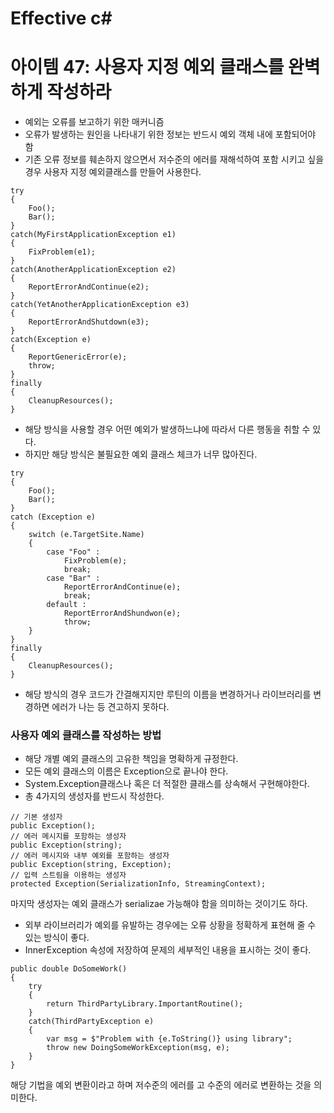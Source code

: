 # Effective c# 

# 아이템 47: 사용자 지정 예외 클래스를 완벽하게 작성하라

- 예외는 오류를 보고하기 위한 매커니즘
- 오류가 발생하는 원인을 나타내기 위한 정보는 반드시 예외 객체 내에 포함되어야 함
- 기존 오류 정보를 훼손하지 않으면서 저수준의 에러를 재해석하여 포함 시키고 싶을 경우 사용자 지정 예외클래스를 만들어 사용한다.


```
try
{
    Foo();
    Bar();
}
catch(MyFirstApplicationException e1)
{
    FixProblem(e1);
}
catch(AnotherApplicationException e2)
{
    ReportErrorAndContinue(e2);
}
catch(YetAnotherApplicationException e3)
{
    ReportErrorAndShutdown(e3);
}
catch(Exception e)
{
    ReportGenericError(e);
    throw;
}
finally
{
    CleanupResources();
}

```

- 해당 방식을 사용할 경우 어떤 예외가 발생하느냐에 따라서 다른 행동을 취할 수 있다.
- 하지만 해당 방식은 불필요한 예외 클래스 체크가 너무 많아진다.

```
try
{
    Foo();
    Bar();
}
catch (Exception e)
{
    switch (e.TargetSite.Name)
    {
        case "Foo" :
            FixProblem(e);
            break;
        case "Bar" :
            ReportErrorAndContinue(e);
            break;
        default :
            ReportErrorAndShundwon(e);
            throw;
    }
}
finally
{
    CleanupResources();
}
```

- 해당 방식의 경우 코드가 간결해지지만 루틴의 이름을 변경하거나 라이브러리를 변경하면 에러가 나는 등 견고하지 못하다.

### 사용자 예외 클래스를 작성하는 방법
- 해당 개별 예외 클래스의 고유한 책임을 명확하게 규정한다.
- 모든 예외 클래스의 이름은 Exception으로 끝나야 한다.
- System.Exception클래스나 혹은 더 적절한 클래스를 상속해서 구현해야한다.
- 총 4가지의 생성자를 반드시 작성한다.

```
// 기본 생성자
public Exception();
// 에러 메시지를 포함하는 생성자
public Exception(string);
// 에러 메시지와 내부 예외를 포함하는 생성자
public Exception(string, Exception);
// 입력 스트림을 이용하는 생성자
protected Exception(SerializationInfo, StreamingContext);
```

마지막 생성자는 예외 클래스가 serializae 가능해야 함을 의미하는 것이기도 하다.

- 외부 라이브러리가 예외를 유발하는 경우에는 오류 상황을 정확하게 표현해 줄 수 있는 방식이 좋다.
- InnerException 속성에 저장하여 문제의 세부적인 내용을 표시하는 것이 좋다.
```
public double DoSomeWork()
{
    try
    {
        return ThirdPartyLibrary.ImportantRoutine();
    }
    catch(ThirdPartyException e)
    {
        var msg = $"Problem with {e.ToString()} using library";
        throw new DoingSomeWorkException(msg, e);
    }
}
```

해당 기법을 예외 변환이라고 하며 저수준의 에러를 고 수준의 에러로 변환하는 것을 의미한다.
